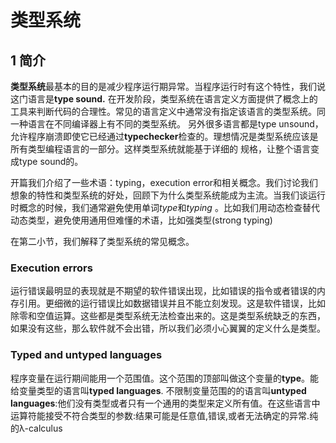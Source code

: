 # 类型系统

## 1 简介

**类型系统**最基本的目的是减少程序运行期异常。当程序运行时有这个特性，我们说这门语言是**type sound.**
在开发阶段，类型系统在语言定义方面提供了概念上的工具来判断代码的合理性。常见的语言定义中通常没有指定该语言的类型系统。同一种语言在不同编译器上有不同的类型系统。
另外很多语言都是type unsound，允许程序崩溃即使它已经通过**typechecker**检查的。理想情况是类型系统应该是所有类型编程语言的一部分。这样类型系统就能基于详细的
规格，让整个语言变成type sound的。

开篇我们介绍了一些术语：typing，execution error和相关概念。我们讨论我们想象的特性和类型系统的好处，回顾下为什么类型系统能成为主流。当我们谈运行时概念的时候，我们通常避免使用单词*type*和*typing*
。比如我们用动态检查替代动态类型，避免使用通用但难懂的术语，比如强类型(strong typing)

在第二小节，我们解释了类型系统的常见概念。

### Execution errors

运行错误最明显的表现就是不期望的软件错误出现，比如错误的指令或者错误的内存引用。更细微的运行错误比如数据错误并且不能立刻发现。这是软件错误，比如除零和空值运算。这些都是类型系统无法检查出来的。这是类型系统缺乏的东西，
如果没有这些，那么软件就不会出错，所以我们必须小心翼翼的定义什么是类型。

### Typed and untyped languages

程序变量在运行期间能用一个范围值。这个范围的顶部叫做这个变量的**type**。能给变量类型的语言叫**typed languages**.
不限制变量范围的的语言叫**untyped languages**:他们没有类型或者只有一个通用的类型来定义所有值。在这些语言中运算符能接受不符合类型的参数:结果可能是任意值,错误,或者无法确定的异常.纯的λ-calculus